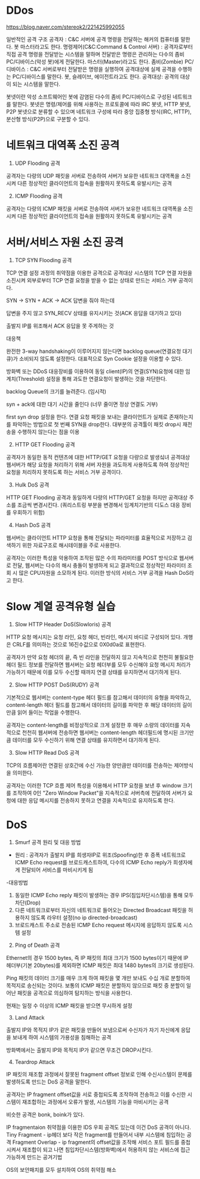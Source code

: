 # DDos

https://blog.naver.com/stereok2/221425992055

일반적인 공격 구조
공격자 : C&C 서버에 공격 명령을 전달하는 해커의 컴퓨터를 말한다. 봇 마스터라고도 한다.
명령제어(C&C:Command & Control 서버) : 공격자로부터 직접 공격 명령을 전달받는 시스템을 말하며 전달받은 명령은 관리하는 다수의 좀비 PC/디바이스(악성 봇)에게 전달한다. 마스터(Master)라고도 한다.
좀비(Zombie) PC/디바이스 : C&C 서버로부터 전달받은 명령을 실행하여 공격대상에 실제 공격을 수행하는 PC/디바이스를 말한다.
봇, 슬레이브, 에이전트라고도 한다.
공격대상: 공격의 대상이 되는 시스템을 말한다.

봇넷이란 악성 소프트웨어인 봇에 감염된 다수의 좀비 PC/디바이스로 구성된 네트워크를 말한다.
봇넷은 명령/제어를 위해 사용하는 프로토콜에 따라 IRC 봇넷, HTTP 봇넷, P2P 봇넷으로 분류할 수 있으며 네트워크 구성에 따라 중앙 집중형 방식(IRC, HTTP), 분산형 방식(P2P)으로 구분할 수 있다.

# 네트워크 대역폭 소진 공격

1. UDP Flooding 공격

공격자는 다량의 UDP 패킷을 서버로 전송하여 서버가 보유한 네트워크 대역폭을 소진시켜 다른 정상적인 클라이언트의 접속을 원활하지 못하도록 유발시키는 공격

2. ICMP Flooding 공격

공격자는 다량의 ICMP 패킷을 서버로 전송하여 서버가 보유한 네트워크 대역폭을 소진시켜 다른 정상적인 클라이언트의 접속을 원활하지 못하도록 유발시키는 공격

# 서버/서비스 자원 소진 공격

1. TCP SYN Flooding 공격

TCP 연결 설정 과정의 취약점을 이용한 공격으로 공격대상 시스템의 TCP 연결 자원을 소진시켜 외부로부터 TCP 연결 요청을 받을 수 없는 상태로 만드는 서비스 거부 공격이다.

SYN -> SYN + ACK -> ACK 답변을 줘야 하는데

답변을 주지 않고 SYN_RECV 상태를 유지시키는 것(ACK 응답을 대기하고 있다)

출발지 IP를 위조해서 ACK 응답을 못 주게하는 것

대응책

완전한 3-way handshaking이 이루어지지 않는다면 backlog queue(연결요청 대기큐)가 소비되지 않도록 설정한다. 대표적으로 Syn Cookie 설정을 이용할 수 있다.

방화벽 또는 DDoS 대응장비를 이용하여 동일 client(IP)의 연결(SYN)요청에 대한 임계치(Threshold) 설정을 통해 과도한 연결요청이 발생하는 것을 차단한다. 

backlog Queue의 크기를 늘려준다. (임시적)

syn + ack에 대한 대기 시간을 줄인다 (너무 줄이면 정상 연결도 거부)

first syn drop 설정을 한다. 연결 요청 패킷을 보내는 클라이언트가 실제로 존재하는지를 파악하는 방법으로 첫 번째 SYN을 drop한다. 대부분의 공격툴이 패킷 drop시 재전송을 수행하지 않는다는 점을 이용

2. HTTP GET Flooding 공격

공격자가 동일한 동적 컨텐츠에 대한 HTTP/GET 요청을 다량으로 발생싴녀 공격대상 웹서버가 해당 요청을 처리하기 위해 서버 자원을 과도하게 사용하도록 하여 정상적인 요청을 처리하지 못하도록 하는 서비스 거부 공격이다.

3. Hulk DoS 공격

HTTP GET Flooding 공격과 동일하게 다량의 HTTP/GET 요청을 하지만 공격대상 주소를 조금씩 변경시킨다. (쿼리스트링 부분을 변경해서 임계치기반의 디도스 대응 장비를 우회하기 위함)

4. Hash DoS 공격

웹서버는 클라이언트 HTTP 요청을 통해 전달되는 파라미터를 효율적으로 저장하고 검색하기 위한 자료구조로 해시테이블을 주로 사용한다.

공격자는 이러한 특성을 악용하여 조작된 많은 수의 파라미터를 POST 방식으로 웹서버로 전달, 웹서버는 다수의 해시 충돌이 발생하게 되고 결과적으로 정상적인 파라미터 조회 시 많은 CPU자원을 소모하게 된다. 이러한 방식의 서비스 거부 공격을 Hash DoS라고 한다.

# Slow 계열 공격유형 실습

1. Slow HTTP Header DoS(Slowloris) 공격

HTTP 요청 메시지는 요청 라인, 요청 헤더, 빈라인, 메시지 바디로 구성되어 있다. 개행은 CRLF를 의미하는 것으로 16진수값으로 0X0d0a로 표현한다.

공격자가 만약 요청 헤더의 끝, 즉 빈 라인을 전달하지 않고 지속적으로 천천히 불필요한 헤더 필드 정보를 전달하면 웹서버는 요청 헤더부를 모두 수신해야 요청 메시지 처리가 가능하기 때문에 이를 모두 수신할 때까지 연결 상태를 유지하면서 대기하게 된다. 

2. Slow HTTP POST DoS(RUDY) 공격

기본적으로 웹서버는 content-type 헤더 필드를 참고해서 데이터의 유형을 파악하고, content-length 헤더 필드를 참고해서 데이터의 길이를 파악한 후 해당 데이터의 길이만큼 읽어 들이는 작업을 수행한다.

공격자는 content-length를 비정상적으로 크게 설정한 후 매우 소량의 데이터를 지속적으로 천천히 웹서버에 전송하면 웹서버는 content-length 헤더필드에 명시된 크기만큼 데이터를 모두 수신하기 위해 연결 상태를 유지하면서 대기하게 된다.

3. Slow HTTP Read DoS 공격

TCP의 흐름제어란 연결된 상호간에 수신 가능한 양만큼만 데이터를 전송하는 제어방식을 의미한다.

공격자는 이러한 TCP 흐름 제어 특성을 이용해서 HTTP 요청을 보낸 후 window 크기를 조작하여 0인 "Zero Window Packet"을 지속적으로 서버측에 전달하여 서버가 요청에 대한 응답 메시지를 전송하지 못하고 연결을 지속적으로 유지하도록 한다.

# DoS

1. Smurf 공격 원리 및 대응 방법

- 원리 : 공격자가 출발지 IP를 희생자IP로 위조(Spoofing)한 후 증폭 네트워크로 ICMP Echo request를 브로드캐스트하여,
다수의 ICMP Echo reply가 희생자에게 전달되어 서비스를 마비시키게 됨

-대응방법
1) 동일한 ICMP Echo reply 패킷이 발생하는 경우 IPS(침입차단시스템)을 통해 모두 차단(Drop)
2) 다른 네트워크로부터 자신의 네트워크로 들어오는 Directed Broadcast 패킷을 허용하지 않도록 라우터 설정(no ip directed-broadcast)
3) 브로드캐스트 주소로 전송된 ICMP Echo request 메시지에 응답하지 않도록 시스템 설정

2. Ping of Death 공격

Ethernet의 경우 1500 bytes, 즉 IP 패킷의 최대 크기가 1500 bytes이기 때문에 IP 헤더부(기본 20bytes)를 제외하면 ICMP 패킷은 최대 1480 bytes의 크기로 생성된다. 

Ping 패킷의 데이터 크기를 매우 크게 하여 패킷을 몇 개만 보내도 수십 개로 분할하여 목적지로 송신되는 것이다.
보통의 ICMP 패킷은 분할하지 않으므로 패킷 중 분할이 일어난 패킷을 공격으로 의심하여 탐지하는 방식을 사용한다.

현재는 일정 수 이상의 ICMP 패킷을 받으면 무시하게 설정

3. Land Attack

출발지 IP와 목적지 IP가 같은 패킷을 만들어 보냄으로써 수신자가 자기 자신에게 응답을 보내게 하여 시스템의 가용성을 침해하는 공격

방화벽에서는 출발지 IP와 목적지 IP가 같으면 무조건 DROP시킨다.

4. Teardrop Attack

IP 패킷의 재조합 과정에서 잘못된 fragment offset 정보로 인해 수신시스템이 문제를 발생하도록 만드는 DoS 공격을 말한다.

공격자는 IP fragment offset값을 서로 중첩되도록 조작하여 전송하고 이를 수신한 시스템이 재조합하는 과정에서 오류가 발생, 시스템의 기능을 마비시키는 공격

비슷한 공격은 bonk, boink가 있다.

IP fragmentaion 취약점을 이용한 IDS 우회 공격도 있는데 이건 DoS 공격이 아니다.
Tiny Fragment - ip헤더 보다 작은 fragment를 만들어서 내부 시스템에 침입하는 공격
Fragment Overlap - ip fragment의 offset값을 조작해 서비스 포트 필드를 중첩시켜서 재조합이 되고 나면 침입차단시스템(방화벽)에서 허용하지 않는 서비스에 접근 가능하게 만드는 공겨기법

OS의 보안패치를 모두 설치하여 OS의 취약점 해소
